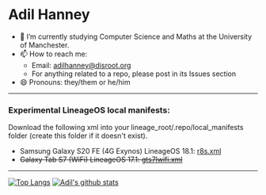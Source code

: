 # Adil Hanney

- 🔭 I’m currently studying Computer Science and Maths at the University of Manchester.
- 📫 How to reach me:
    - Email: [adilhanney@disroot.org](mailto:adilhanney@disroot.org)
    - For anything related to a repo, please post in its Issues section
- 😄 Pronouns: they/them or he/him


***


### Experimental LineageOS local manifests:
Download the following xml into your lineage_root/.repo/local_manifests folder (create this folder if it doesn't exist).
 - Samsung Galaxy S20 FE (4G Exynos) LineageOS 18.1: [r8s.xml](https://gist.github.com/adil192/2ec7d934027c1c8c7314138e94e97675)
 - <s>Galaxy Tab S7 (WiFi) LineageOS 17.1: [gts7lwifi.xml](https://gist.github.com/adil192/b503efb4bddfb111153ce8c6c6e66ad4)</s>


***




[![Top Langs](https://github-readme-stats.vercel.app/api/top-langs/?username=adil192&show_icons=true&count_private=true&theme=graywhite&bg_color=35,d1fff2,f5fffc&layout=compact&exclude_repo=android_kernel_samsung_gts7,twrp_device_samsung_gts7lwifi,android10_kernel_samsung_gts7lwifi,android_device_samsung_gts7lwifi,android_kernel_samsung_exynos990,android_kernel_samsung_gts7lwifi-old,proprietary_vendor_samsung_gts7lwifi,android_device_samsung_r8s,proprietary_vendor_samsung_r8s,proprietary_vendor_samsung_sm8250-common,android_device_samsung_sm8250-common,android_device_samsung_exynos990-common,kernel_samsung_exynos990,proprietary_vendor_samsung_exynos990-common,recovery_device_samsung_r8s,PatientAccess_Patched,Stagecoach_Patched)](https://github.com/anuraghazra/github-readme-stats)
[![Adil's github stats](https://github-readme-stats.vercel.app/api?username=adil192&show_icons=true&count_private=true&theme=graywhite&bg_color=35,f1f8ff,dff0ff)](https://github.com/anuraghazra/github-readme-stats)


<!--
**adil192/adil192** is a ✨ _special_ ✨ repository because its `README.md` (this file) appears on your GitHub profile.

Here are some ideas to get you started:

- 🔭 I’m currently working on ...
- 🌱 I’m currently learning ...
- 👯 I’m looking to collaborate on ...
- 🤔 I’m looking for help with ...
- 💬 Ask me about ...
- 📫 How to reach me: ...
- 😄 Pronouns: ...
- ⚡ Fun fact: ...
-->

